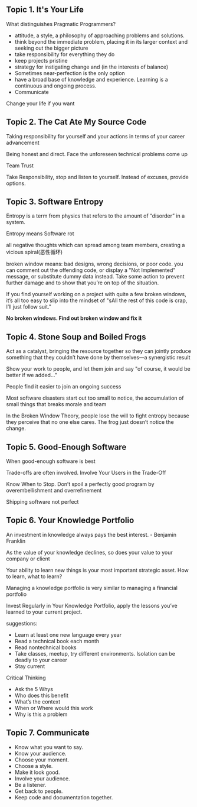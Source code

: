 
## Topic 1. It's Your Life
What distinguishes Pragmatic Programmers?
- attitude, a style, a philosophy of approaching problems and solutions.
- think beyond the immediate problem, placing it in its larger context and seeking out the bigger picture
- take responsibility for everything they do
- keep projects pristine
- strategy for instigating change and (in the interests of balance)
- Sometimes near-perfection is the only option
- have a broad base of knowledge and experience. Learning is a continuous and ongoing process.
- Communicate

Change your life if you want

## Topic 2. The Cat Ate My Source Code

Taking responsibility for yourself and your actions in terms of your career advancement

Being honest and direct. Face the unforeseen technical problems come up

Team Trust

Take Responsibility, stop and listen to yourself. Instead of excuses, provide options.


## Topic 3. Software Entropy
Entropy is a term from physics that refers to the amount of “disorder” in a system.

Entropy means Software rot

all negative thoughts which can spread among team members, creating a vicious spiral(恶性循环)

broken window means: bad designs, wrong decisions, or poor code. you can comment out the offending code, or display a "Not Implemented" message, or substitute dummy data instead. Take some action to prevent further damage and to show that you’re on top of the situation.

If you find yourself working on a project with quite a few broken windows, it’s all too easy to slip into the mindset of "sAll the rest of this code is crap, I’ll just follow suit."

**No broken windows. Find out broken window and fix it**

## Topic 4. Stone Soup and Boiled Frogs 
Act as a catalyst, bringing the resource together so they can jointly produce something that they couldn’t have done by
themselves—a synergistic result

Show your work to people, and let them join and say "of course, it would be better if we added..."

People find it easier to join an ongoing success

Most software disasters start out too small to notice, the accumulation of small things that breaks morale and team

In the Broken Window Theory, people lose the will to fight entropy because they perceive that no one
else cares. The frog just doesn’t notice the change.


## Topic 5. Good-Enough Software 
When good-enough software is best

Trade-offs are often involved. Involve Your Users in the Trade-Off

Know When to Stop. Don’t spoil a perfectly good program by overembellishment and overrefinement

Shipping software not perfect

## Topic 6. Your Knowledge Portfolio 
An investment in knowledge always pays the best interest. - Benjamin Franklin

As the value of your knowledge declines, so does your value to your company or client

Your ability to learn new things is your most important strategic asset. How to learn, what to learn?

Managing a knowledge portfolio is very similar to managing a financial portfolio

Invest Regularly in Your Knowledge Portfolio, apply the lessons you’ve learned to your current project.

suggestions:
- Learn at least one new language every year
- Read a technical book each month
- Read nontechnical books
- Take classes, meetup, try different environments. Isolation can be deadly to your career
- Stay current

Critical Thinking
- Ask the 5 Whys
- Who does this benefit
- What’s the context
- When or Where would this work
- Why is this a problem


## Topic 7. Communicate
- Know what you want to say.
- Know your audience.
- Choose your moment.
- Choose a style.
- Make it look good.
- Involve your audience.
- Be a listener.
- Get back to people.
- Keep code and documentation together.

